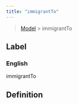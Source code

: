 ```yaml
---
title: "immigrantTo"
---
```


> [Model](./../) > immigrantTo

## Label

### English
immigrantTo


## Definition



    
